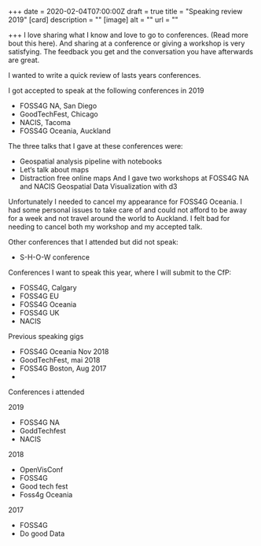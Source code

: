 +++
date = 2020-02-04T07:00:00Z
draft = true
title = "Speaking review 2019"
[card]
description = ""
[image]
alt = ""
url = ""

+++
I love sharing what I know and love to go to conferences. (Read more bout this here). And sharing at a conference or giving a workshop is very satisfying. The feedback you get and the conversation you have afterwards are great. 

I wanted to write a quick review of lasts years conferences. 

I got accepted to speak at the following conferences in 2019

- FOSS4G NA, San Diego
- GoodTechFest, Chicago
- NACIS, Tacoma
- FOSS4G Oceania, Auckland

The three talks that I gave at these conferences were:
- Geospatial analysis pipeline with notebooks
- Let‘s talk about maps
- Distraction free online maps
And I gave two workshops at FOSS4G NA and NACIS
Geospatial Data Visualization with d3

Unfortunately I needed to cancel my appearance for FOSS4G Oceania. I had some personal issues to take care of and could not afford to be away for a week and not travel around the world to Auckland. 
I felt bad for needing to cancel both my workshop and my accepted talk. 

Other conferences that I attended but did not speak:
- S-H-O-W conference


Conferences I want to speak this year, where I will submit to the CfP:

- FOSS4G, Calgary
- FOSS4G EU
- FOSS4G Oceania
- FOSS4G UK
- NACIS

Previous speaking gigs

- FOSS4G Oceania Nov 2018
- GoodTechFest, mai 2018
- FOSS4G Boston, Aug 2017
- 

Conferences i attended

2019

- FOSS4G NA
- GoddTechfest
- NACIS

2018

- OpenVisConf
- FOSS4G
- Good tech fest
- Foss4g Oceania

2017

- FOSS4G
- Do good Data